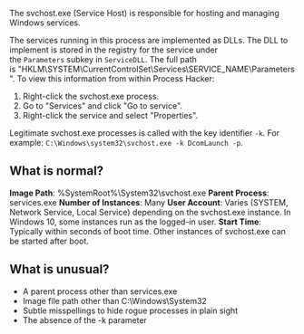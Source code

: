 The svchost.exe (Service Host) is responsible for hosting and managing Windows services.

The services running in this process are implemented as DLLs. The DLL to implement is stored in the registry for the service under the `Parameters` subkey in `ServiceDLL`. The full path is "HKLM\SYSTEM\CurrentControlSet\Services\SERVICE_NAME\Parameters". To view this information from within Process Hacker:
1. Right-click the svchost.exe process.
2. Go to "Services" and click "Go to service".
3. Right-click the service and select "Properties".

Legitimate svchost.exe processes is called with the key identifier `-k`. For example: `C:\Windows\system32\svchost.exe -k DcomLaunch -p`.
## What is normal?
**Image Path**: %SystemRoot%\System32\svchost.exe
**Parent Process**: services.exe
**Number of Instances**: Many
**User Account**: Varies (SYSTEM, Network Service, Local Service) depending on the svchost.exe instance. In Windows 10, some instances run as the logged-in user.
**Start Time**: Typically within seconds of boot time. Other instances of svchost.exe can be started after boot.
## What is unusual?
- A parent process other than services.exe
- Image file path other than C:\Windows\System32
- Subtle misspellings to hide rogue processes in plain sight
- The absence of the -k parameter